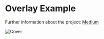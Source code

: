 # Overlay Example

Further information about the project: [Medium](https://itnext.io/create-your-own-toast-without-using-any-packages-6d3828816f7c)

![Cover](https://miro.medium.com/max/1400/1*PXHeFvVqNukmMoRbnzhtKQ.jpeg)
